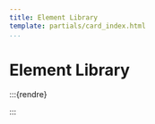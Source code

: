 ```yaml
---
title: Element Library
template: partials/card_index.html
...
```


# Element Library

:::{rendre}

:::
